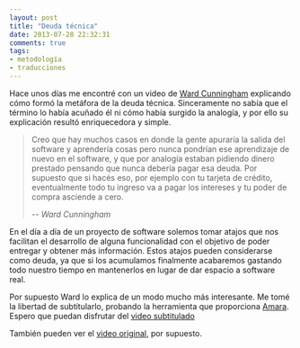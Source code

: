```yaml
---
layout: post
title: "Deuda técnica"
date: 2013-07-28 22:32:31
comments: true
tags:
- metodología
- traducciones
---
```


Hace unos días me encontré con un video de [Ward Cunningham][ward] explicando cómo formó la metáfora de la deuda técnica. Sinceramente no sabía que el término lo había acuñado él ni cómo había surgido la analogía, y por ello su explicación resultó enriquecedora y simple.

> Creo que hay muchos casos en donde la gente apuraría la salida del software y aprendería cosas pero nunca pondrían ese aprendizaje de nuevo en el software, y que por analogía estaban pidiendo dinero prestado pensando que nunca debería pagar esa deuda. Por supuesto que si hacés eso, por ejemplo con tu tarjeta de crédito, eventualmente todo tu ingreso va a pagar los intereses y tu poder de compra asciende a cero.
>
> -- <cite>Ward Cunningham</cite>

En el día a día de un proyecto de software solemos tomar atajos que nos facilitan el desarrollo de alguna funcionalidad con el objetivo de poder entregar y obtener más información. Estos atajos pueden considerarse como deuda, ya que si los acumulamos finalmente acabaremos gastando todo nuestro tiempo en mantenerlos en lugar de dar espacio a software real.

Por supuesto Ward lo explica de un modo mucho más interesante. Me tomé la libertad de subtitularlo, probando la herramienta que proporciona [Amara][amarasubs]. Espero que puedan disfrutar del [video subtitulado][translation]

<script type="text/javascript" src="http://s3.amazonaws.com/s3.www.universalsubtitles.org/embed.js">
(
  {"video_url": "http://www.youtube.com/watch?v=pqeJFYwnkjE"}
)
</script>

También pueden ver el [video original][original], por supuesto.

[ward]: http://en.wikipedia.org/wiki/Ward_Cunningham
[original]: http://www.youtube.com/watch?v=pqeJFYwnkjE
[translation]: http://www.amara.org/es/videos/DQNYFVz1Ft3y/info/debt-metaphor/
[amarasubs]: http://www.amara.org/
